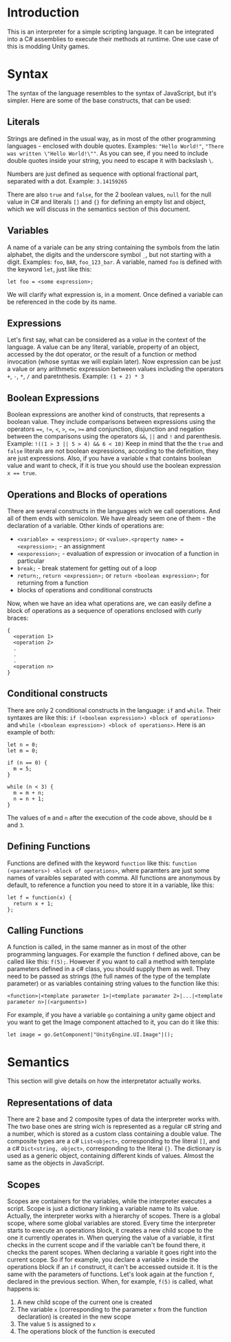 # Introduction
This is an interpreter for a simple scripting language. It can be integrated into a C# assemblies to execute their methods at runtime. One use case of this
is modding Unity games.

# Syntax
The syntax of the language resembles to the syntax of JavaScript, but it's simpler. Here are some of the base constructs, that can be used:
## Literals
Strings are defined in the usual way, as in most of the other programming languages - enclosed with double quotes. Examples: `"Hello World!"`,
`"There was written \"Hello World!\""`. As you can see, if you need to include double quotes inside your string, you need to escape it with backslash `\`.

Numbers are just defined as sequence with optional fractional part, separated with a dot. Example: `3.14159265`

There are also `true` and `false`, for the 2 boolean values, `null` for the null value in C# and literals `[]` and `{}` for defining an empty list and object, which we will
discuss in the semantics section of this document.

## Variables
A name of a variale can be any string containing the symbols from the latin alphabet, the digits and the underscore symbol `_`, but not starting with a digit.
Examples: `foo`, `BAR`, `foo_123_bar`. A variable, named `foo` is defined with the keyword `let`, just like this: 

`let foo = <some expression>;`

We will clarify what expression is, in a moment. Once defined a variable can be referenced in the code by its name.

## Expressions
Let's first say, what can be considered as a *value* in the context of the language. A value can be any literal, variable, property of an object, accessed by the dot
operator, or the result of a function or method invocation (whose syntax we will explain later). Now expression can be just a value or any arithmetic expression between
values including the operators `+`, `-`, `*`, `/` and paretnthesis. Example: `(1 + 2) * 3`

## Boolean Expressions
Boolean expressions are another kind of constructs, that represents a boolean value. They include comparisons between expressions using the operators `==`, `!=`, `<`, `>`,
`<=`, `>=` and conjunction, disjunction and negation between the comparisons using the operators `&&`, `||` and `!` and parenthesis. Example: `!((1 > 3 || 5 > 4) && 6 < 10)`
Keep in mind that the the `true` and `false` literals are not boolean expressions, according to the definition, they are just expressions. Also, if you have a variable `x` 
that contains boolean value and want to check, if it is true you should use the boolean expression `x == true`.

## Operations and Blocks of operations
There are several constructs in the languages wich we call operations. And all of them ends with semicolon. We have already seem one of them - the declaration of a variable.
Other kinds of operations are:
* `<variable> = <expression>;` or `<value>.<property name> = <expression>;` - an assignment 
* `<exporession>;` - evaluation of expression or invocation of a function in particular 
* `break;` - break statement for getting out of a loop
* `return;`, `return <expression>;` or `return <boolean expression>;` for returning from a function
* blocks of operations and conditional constructs

Now, when we have an idea what operations are, we can easily define a block of operations as a sequence of operations enclosed with curly braces:
```
{ 
  <operation 1>
  <operation 2>
  .
  .
  .
  <operation n> 
}
```

## Conditional constructs
There are only 2 conditional constructs in the language: `if` and `while`. Their syntaxes are like this: `if (<boolean expression>) <block of operations>` and
`while (<boolean expression>) <block of operations>`.
Here is an example of both:
```
let n = 0;
let m = 0;

if (n == 0) {
  m = 5;
}

while (n < 3) {
  m = m + n;
  n = n + 1;
}
```
The values of `m` and `n` after the execution of the code above, should be `8` and `3`.

## Defining Functions
Functions are defined with the keyword `function` like this: `function (<parameters>) <block of operations>`, where paramters are just some names of varaibles separated with
comma. All functions are anonymous by default, to reference a function you need to store it in a variable, like this:
```
let f = function(x) {
  return x + 1;
};
```

## Calling Functions
A function is called, in the same manner as in most of the other programming languages. For example the function `f` defined above, can be called like this: `f(5);`.
However if you want to call a method with template parameters defined in a c# class, you should supply them as well. They need to be passed as strings 
(the full names of the type of the template parameter) or as variables
containing string values to the function like this: 

`<function>|<template parameter 1>|<template paramater 2>|...|<template parameter n>|(<arguments>)`

For example, if you have a variable `go` containing a unity game object and you want to get the Image component attached to it, you can do it like this:

`let image = go.GetComponent|"UnityEngine.UI.Image"|();`

# Semantics
This section will give details on how the interpretator actually works.

## Representations of data
There are 2 base and 2 composite types of data the interpreter works with. The two base ones are string wich is represented as a regular c# string and a number, which is
stored as a custom class containing a double value.
The composite types are a c# `List<object>`, corresponding to the literal `[]`, and a c# `Dict<string, object>`, corresponding to the literal `{}`. The dictionary is used
as a generic object, containing different kinds of values. Almost the same as the objects in JavaScript.

## Scopes
Scopes are containers for the variables, while the interpreter executes a script. Scope is just a dictionary linking a variable name to its value. Actually,
the interpreter works with a hierarchy of scopes. There is a global scope, where some global variables are stored. Every time the interpreter starts to
execute an operations block, it creates a new child scope to the one it currently operates in. When querying the value of a variable, it first checks in the current scope
and if the variable can't be found there, it checks the parent scopes. When declaring a variable it goes right into the current scope. So if for example, you declare a
variable `x` inside the operations block if an `if` construct, it can't be accessed outside it. It is the same with the parameters of functions. Let's look again at the
function `f`, declared in the previous section. When, for example, `f(5)` is called, what happens is:
1. A new child scope of the current one is created
1. The variable `x` (corresponding to the parameter `x` from the function declaration) is created in the new scope
1. The value `5` is assigned to `x`
1. The operations block of the function is executed
